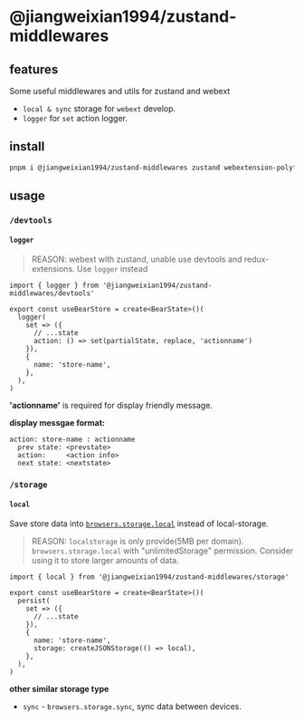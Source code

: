 # @jiangweixian1994/zustand-middlewares

## features

Some useful middlewares and utils for zustand and webext

- `local & sync` storage for `webext` develop.
- `logger` for `set` action logger.

## install

```sh
pnpm i @jiangweixian1994/zustand-middlewares zustand webextension-polyfill
```

## usage

### `/devtools`

#### `logger`

> REASON: webext with zustand, unable use devtools and redux-extensions. Use `logger` instead

```tsx
import { logger } from '@jiangweixian1994/zustand-middlewares/devtools'

export const useBearStore = create<BearState>()(
  logger(
    set => ({
      // ...state
      action: () => set(partialState, replace, 'actionname')
    }),
    {
      name: 'store-name',
    },
  ),
)
```

**'actionname'** is required for display friendly message.

**display messgae format:**

```console
action: store-name : actionname
  prev state: <prevstate>
  action:     <action info>
  next state: <nextstate>
```

### `/storage`

#### `local`

Save store data into [`browsers.storage.local`](https://developer.chrome.com/docs/extensions/reference/storage/#property-local) instead of local-storage.

> REASON: `localstorage` is only provide(5MB per domain). `browsers.storage.local` with "unlimitedStorage" permission. Consider using it to store larger amounts of data.

```tsx
import { local } from '@jiangweixian1994/zustand-middlewares/storage'

export const useBearStore = create<BearState>()(
  persist(
    set => ({
      // ...state
    }),
    {
      name: 'store-name',
      storage: createJSONStorage(() => local),
    },
  ),
)
```

**other similar storage type**

- `sync` - `browsers.storage.sync`, sync data between devices.